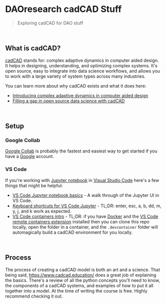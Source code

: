 # DAOresearch cadCAD Stuff

> Exploring cadCAD for DAO stuff

<br />

## What is cadCAD?

[cadCAD](https://cadcad.org/) stands for: complex adaptive dynamics in computer aided design. It helps in designing, understanding, and optimizing complex systems. It's open source, easy to integrate into data science workflows, and allows you to work with a large variety of system types across many industries.

You can learn more about why cadCAD exists and what it does here:

- [Introducing complex adaptive dynamics in computer aided design](https://medium.com/block-science/introducing-complex-adaptive-dynamics-computer-aided-design-cadcad-38b63b541eb8)
- [Filling a gap in open source data science with cadCAD](https://medium.com/block-science/cadcad-filling-a-critical-gap-in-open-source-data-science-fcd0d3faa8ed)

<br />

## Setup

### Google Collab

[Google Collab](https://colab.research.google.com/ ) is probably the fastest and easiest way to get started if you have a [Google](https://google.com) account.

### VS Code

If you're working with [Jupyter notebook](https://jupyter-notebook.readthedocs.io/en/latest/) in [Visual Studio Code](https://code.visualstudio.com/) here's a few things that might be helpful:

- [VS Code Jupyter notebook basics](https://code.visualstudio.com/docs/python/jupyter-support) - A walk through of the Jupyter UI in VS Code.
- [Keyboard shortcuts for VS Code Jupyter](https://medium.com/towards-artificial-intelligence/jupyter-notebook-keyboard-shortcuts-for-beginners-5eef2cb14ce8) - TL;DR: enter, esc, a, b, dd, m, y, j, and k work as expected.
- [VS Code containers intro](https://code.visualstudio.com/docs/remote/containers) - TL;DR: if you have [Docker](https://docker.com/) and the [VS Code remote containers extension](http://marketplace.visualstudio.com/items?itemName=ms-,%20thenvscode-remote.vscode-remote-extensionpack) installed then you can clone this repo locally, open the folder in a container, and the `.devcontainer` folder will automagically build a cadCAD environment for you locally.

<br />

## Process

The process of creating a cadCAD model is both an art and a science. That being said, https://www.cadcad.education/ does a great job of explaining the basics. There's a review of all the python concepts you'll need to know, the components of a cadCAD systems, and examples of how to put it all together into a model. At the time of writing the course is free. Highly recommend checking it out. 
